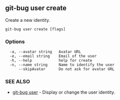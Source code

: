 ## git-bug user create

Create a new identity.

```
git-bug user create [flags]
```

### Options

```
  -a, --avatar string   Avatar URL
  -e, --email string    Email of the user
  -h, --help            help for create
  -n, --name string     Name to identify the user
      --skipAvatar      Do not ask for avatar URL
```

### SEE ALSO

* [git-bug user](git-bug_user.md)	 - Display or change the user identity.

